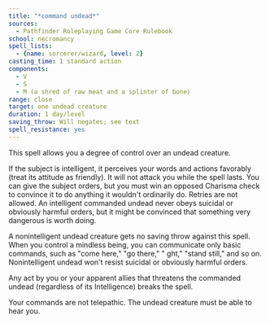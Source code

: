 ```yaml
---
title: "*command undead*"
sources:
  - Pathfinder Roleplaying Game Core Rulebook
school: necromancy
spell_lists:
  - {name: sorcerer/wizard, level: 2}
casting_time: 1 standard action
components:
  - V
  - S
  - M (a shred of raw meat and a splinter of bone)
range: close
target: one undead creature
duration: 1 day/level
saving_throw: Will negates; see text
spell_resistance: yes
---
```


This spell allows you a degree of control over an undead creature.

If the subject is intelligent, it perceives your words and actions favorably (treat its attitude as friendly). It will not attack you while the spell lasts. You can give the subject orders, but you must win an opposed Charisma check to convince it to do anything it wouldn't ordinarily do. Retries are not allowed. An intelligent commanded undead never obeys suicidal or obviously harmful orders, but it might be convinced that something very dangerous is worth doing.

A nonintelligent undead creature gets no saving throw against this spell. When you control a mindless being, you can communicate only basic commands, such as "come here," "go there," " ght," "stand still," and so on. Nonintelligent undead won't resist suicidal or obviously harmful orders.

Any act by you or your apparent allies that threatens the commanded undead (regardless of its Intelligence) breaks the spell.

Your commands are not telepathic. The undead creature must be able to hear you.


